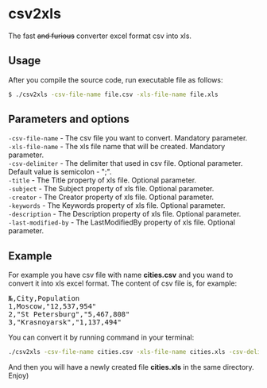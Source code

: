 # csv2xls
The fast <strike>and furious</strike> converter excel format csv into xls.

## Usage
After you compile the source code, run executable file as follows:
```bash
$ ./csv2xls -csv-file-name file.csv -xls-file-name file.xls
```

## Parameters and options
<code>-csv-file-name</code> - The csv file you want to convert. Mandatory parameter.<br>
<code>-xls-file-name</code> - The xls file name that will be created. Mandatory parameter.<br>
<code>-csv-delimiter</code> - The delimiter that used in csv file. Optional parameter. Default value is semicolon - ";".<br>
<code>-title</code> - The Title property of xls file. Optional parameter.<br>
<code>-subject</code> - The Subject property of xls file. Optional parameter.<br>
<code>-creator</code> - The Creator property of xls file. Optional parameter.<br>
<code>-keywords</code> - The Keywords property of xls file. Optional parameter.<br>
<code>-description</code> - The Description property of xls file. Optional parameter.<br>
<code>-last-modified-by</code> - The LastModifiedBy property of xls file. Optional parameter.

## Example
For example you have csv file with name <b>cities.csv</b> and you wand to convert it into xls excel format. The content of csv file is, for example:
<pre>
№,City,Population
1,Moscow,"12,537,954"
2,"St Petersburg","5,467,808"
3,"Krasnoyarsk","1,137,494"
</pre>

You can convert it by running command in your terminal:
```bash
./csv2xls -csv-file-name cities.csv -xls-file-name cities.xls -csv-delimiter=","
```

And then you will have a newly created file <b>cities.xls</b> in the same directory.<br>
Enjoy)
